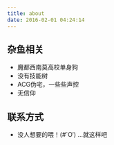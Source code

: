 ```yaml
---
title: about
date: 2016-02-01 04:24:14
---
```

## 杂鱼相关
* 魔都西南莫高校单身狗
* 没有技能树
* ACG伪宅，一些些声控
* 无信仰

## 联系方式
* 没人想要的喂！(#`O′) ...就这样吧